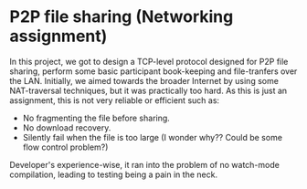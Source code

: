 # P2P file sharing (Networking assignment)

In this project, we got to design a TCP-level protocol designed for P2P file sharing, perform some basic participant book-keeping and file-tranfers over the LAN.
Initially, we aimed towards the broader Internet by using some NAT-traversal techniques, but it was practically too hard.
As this is just an assignment, this is not very reliable or efficient such as:
* No fragmenting the file before sharing.
* No download recovery.
* Silently fail when the file is too large (I wonder why?? Could be some flow control problem?)

Developer's experience-wise, it ran into the problem of no watch-mode compilation, leading to testing being a pain in the neck.

